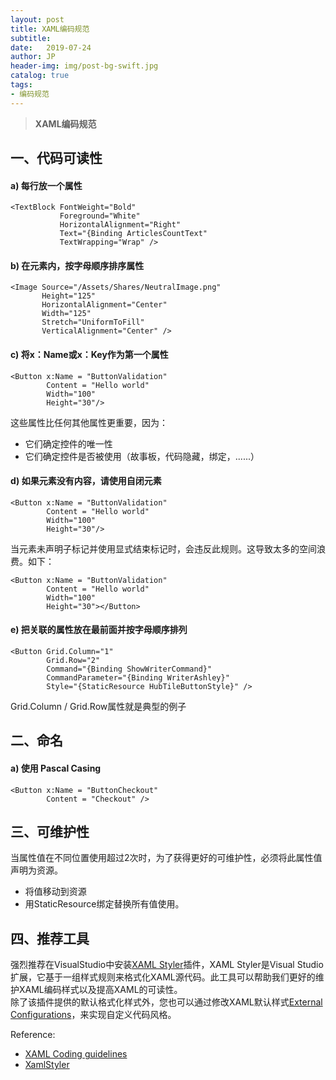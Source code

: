 ```yaml
---
layout: post
title: XAML编码规范
subtitle:   
date:   2019-07-24
author: JP
header-img: img/post-bg-swift.jpg
catalog: true
tags:
- 编码规范
---
```


>  **XAML编码规范**

## 一、代码可读性

#### a) 每行放一个属性

```
<TextBlock FontWeight="Bold"
           Foreground="White" 
           HorizontalAlignment="Right" 
           Text="{Binding ArticlesCountText"
           TextWrapping="Wrap" />
```

#### b) 在元素内，按字母顺序排序属性

```
<Image Source="/Assets/Shares/NeutralImage.png"
       Height="125"
       HorizontalAlignment="Center"
       Width="125"
       Stretch="UniformToFill"    
       VerticalAlignment="Center" />
```

#### c)	将x：Name或x：Key作为第一个属性

```
<Button x:Name = "ButtonValidation"
        Content = "Hello world"
        Width="100"
        Height="30"/>
```

这些属性比任何其他属性更重要，因为：
- 它们确定控件的唯一性
- 它们确定控件是否被使用（故事板，代码隐藏，绑定，......）

#### d)	如果元素没有内容，请使用自闭元素

```
<Button x:Name = "ButtonValidation"
        Content = "Hello world"
        Width="100"
        Height="30"/>
```

当元素未声明子标记并使用显式结束标记时，会违反此规则。这导致太多的空间浪费。如下：

```
<Button x:Name = "ButtonValidation"
        Content = "Hello world"
        Width="100"
        Height="30"></Button>
```

#### e)	把关联的属性放在最前面并按字母顺序排列

```
<Button Grid.Column="1" 
        Grid.Row="2" 
        Command="{Binding ShowWriterCommand}" 
        CommandParameter="{Binding WriterAshley}"
        Style="{StaticResource HubTileButtonStyle}" />
```

Grid.Column / Grid.Row属性就是典型的例子

## 二、命名

#### a)	使用 Pascal Casing

```
<Button x:Name = "ButtonCheckout" 
        Content = "Checkout" />
```

## 三、可维护性

当属性值在不同位置使用超过2次时，为了获得更好的可维护性，必须将此属性值声明为资源。

- 将值移动到资源
- 用StaticResource绑定替换所有值使用。 

## 四、推荐工具
强烈推荐在VisualStudio中安装[XAML Styler](https://github.com/Xavalon/XamlStyler)插件，XAML Styler是Visual Studio扩展，它基于一组样式规则来格式化XAML源代码。此工具可以帮助我们更好的维护XAML编码样式以及提高XAML的可读性。<br/>
除了该插件提供的默认格式化样式外，您也可以通过修改XAML默认样式[External Configurations](https://github.com/Xavalon/XamlStyler/wiki/External-Configurations)，来实现自定义代码风格。

Reference: 
- [XAML Coding guidelines](https://github.com/cmaneu/xaml-coding-guidelines)<br>
- [XamlStyler](https://github.com/Xavalon/XamlStyler)

